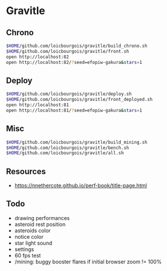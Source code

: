 # Gravitle


## Chrono
```sh
$HOME/github.com/loicbourgois/gravitle/build_chrono.sh
$HOME/github.com/loicbourgois/gravitle/front.sh
open http://localhost:82
open http://localhost:82/?seed=efopiw-gakura&stars=1
```


## Deploy
```sh
$HOME/github.com/loicbourgois/gravitle/deploy.sh
$HOME/github.com/loicbourgois/gravitle/front_deployed.sh
open http://localhost:81
open http://localhost:81/?seed=efopiw-gakura&stars=1
```


## Misc
```sh
$HOME/github.com/loicbourgois/gravitle/build_mining.sh
$HOME/github.com/loicbourgois/gravitle/bench.sh
$HOME/github.com/loicbourgois/gravitle/all.sh
```


## Resources
- https://nnethercote.github.io/perf-book/title-page.html


## Todo
- drawing performances
- asteroid rest position
- asteroids color
- notice color
- star light sound
- settings
- 60 fps test
- /mining: buggy booster flares if initial browser zoom != 100%
